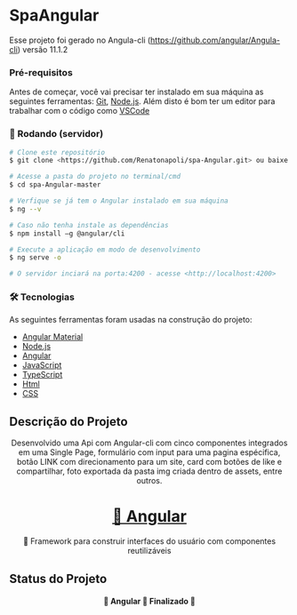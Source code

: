 # SpaAngular 

Esse projeto foi gerado no Angula-cli (https://github.com/angular/Angula-cli) versão 11.1.2

### Pré-requisitos

Antes de começar, você vai precisar ter instalado em sua máquina as seguintes ferramentas:
[Git](https://git-scm.com), [Node.js](https://nodejs.org/en/). 
Além disto é bom ter um editor para trabalhar com o código como [VSCode](https://code.visualstudio.com/)

### 🎲 Rodando (servidor)

```bash
# Clone este repositório
$ git clone <https://github.com/Renatonapoli/spa-Angular.git> ou baixe a pasta zip.

# Acesse a pasta do projeto no terminal/cmd
$ cd spa-Angular-master

# Verfique se já tem o Angular instalado em sua máquina
$ ng --v

# Caso não tenha instale as dependências
$ npm install –g @angular/cli

# Execute a aplicação em modo de desenvolvimento
$ ng serve -o

# O servidor inciará na porta:4200 - acesse <http://localhost:4200>
```

### 🛠 Tecnologias

As seguintes ferramentas foram usadas na construção do projeto:

- [Angular Material](https://material.angular.io/)
- [Node.js](https://nodejs.org/en/)
- [Angular](https://angular.io/)
- [JavaScript](https://developer.mozilla.org/pt-BR/docs/Web/JavaScript)
- [TypeScript](https://www.typescriptlang.org/)
- [Html](https://devdocs.io/html/)
- [CSS](https://devdocs.io/css/)

## Descrição do Projeto
<p align="center">Desenvolvido uma Api com Angular-cli com cinco componentes integrados em uma Single Page, formulário
    com input para uma pagina espécifica, botão LINK com direcionamento para um site, card com botões de like e compartilhar,
    foto exportada da pasta img criada dentro de assets, entre outros.
</p>

<h1 align="center">
    <a href="">🔗 Angular</a>
</h1>
<p align="center">🚀 Framework para construir interfaces do usuário com componentes reutilizáveis</p>

## Status do Projeto

<h4 align="center"> 
	🚧  Angular 🚀 Finalizado  🚧
</h4>
